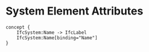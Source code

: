 System Element Attributes
=========================



```
concept {
    IfcSystem:Name -> IfcLabel
    IfcSystem:Name[binding="Name"]
}
```
